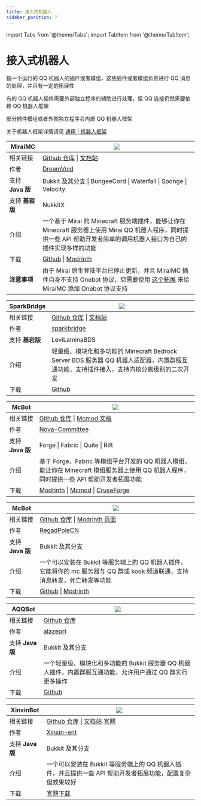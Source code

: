```yaml
---
title: 接入式机器人
sidebar_position: 7
---
```


import Tabs from '@theme/Tabs';
import TabItem from '@theme/TabItem';

# 接入式机器人

指一个运行的 QQ 机器人的插件或者模组，这些插件或者模组负责进行 QQ 消息的处理，并且有一定的拓展性

有的 QQ 机器人插件需要外部独立程序的辅助进行处理，但 QQ 连接仍然需要依赖 QQ 机器人框架

部分插件模组或者外部独立程序会内置 QQ 机器人框架

关于机器人框架详情请见 [通用 | 机器人框架](https://nitwikit.8aka.org/advance/bot/framework/)

<Tabs queryString="jrqqbot">
<TabItem value="MiraiMC" label="MiraiMC">

| MiraiMC | ![](https://img.shields.io/badge/状态-积极维护-green?style=for-the-badge) |
| --- | --- |
| 相关链接 | [Github 仓库](https://github.com/DreamVoid/MiraiMC) \| [文档站](https://docs.miraimc.dreamvoid.me/) |
| 作者 | [DreamVoid](https://github.com/DreamVoid) |
| 支持 **Java 版** | Bukkit 及其分支 \| BungeeCord \| Waterfall \| Sponge \| Velocity |
| 支持 **基岩版** | NukkitX |
| 介绍 | 一个基于 Mirai 的 Minecraft 服务端插件，能够让你在 Minecraft 服务器上使用 Mirai QQ 机器人程序，同时提供一些 API 帮助开发者简单的调用机器人接口为自己的插件实现多样的功能 |
| 下载 | [Github](https://github.com/DreamVoid/MiraiMC/releases) \| [Modrinth](https://modrinth.com/plugin/miraimc) |
| **注意事项** | 由于 Mirai 原生登陆平台已停止更新，并且 MiraiMC 插件自身不支持 Onebot 协议，您需要使用 [这个拓展](https://github.com/DreamVoid/MiraiMCAddon-Overflow) 来给 MiraiMC 添加 Onebot 协议支持 |

</TabItem>
<TabItem value="SparkBridge" label="SparkBridge">

| SparkBridge | ![](https://img.shields.io/badge/状态-积极维护-green?style=for-the-badge) |
| --- | --- |
| 相关链接 | [Github 仓库](https://github.com/sparkbridge/sparkbridge2) \| [文档站](https://sparkbridge.cn/) |
| 作者 | [sparkbridge](https://github.com/sparkbridge) |
| 支持 **基岩版** | LeviLaminaBDS |
| 介绍 | 轻量级、模块化和多功能的 Minecraft Bedrock Server BDS 服务器 QQ 机器人适配器，内置群服互通功能，支持插件接入，支持内核分离级别的二次开发 |
| 下载 | [Github](https://github.com/sparkbridge/sparkbridge2/releases) |

</TabItem>
<TabItem value="McBot" label="McBot">

| McBot | ![](https://img.shields.io/badge/状态-积极维护-green?style=for-the-badge) |
| --- | --- |
| 相关链接 | [Github 仓库](https://github.com/Nova-Committee/McBot) \| [Mcmod 文档](https://www.mcmod.cn/class/4903.html) |
| 作者 | [Nova-Committee](https://github.com/Nova-Committee) |
| 支持 **Java 版** | Forge \| Fabric \| Quite \| Rift |
| 介绍 | 基于 Forge、Fabric 等模组平台开发的 QQ 机器人模组，能让你在 Minecraft 模组服务器上使用 QQ 机器人程序，同时提供一些 API 帮助开发者拓展功能 |
| 下载 | [Modrinth](https://modrinth.com/mod/mcbot) \| [Mcmod](https://www.mcmod.cn/download/4903.html) \| [CruseForge](https://www.curseforge.com/minecraft/mc-mods/mcbot) |

</TabItem>
<TabItem value="PlumBot" label="PlumBot">

| McBot | ![](https://img.shields.io/badge/状态-积极维护-green?style=for-the-badge) |
| --- | --- |
| 相关链接 | [Github 仓库](https://github.com/RegadPoleCN/PlumBot) \| [Modrinth 页面](https://modrinth.com/plugin/plumbot) |
| 作者 | [RegadPoleCN](https://github.com/RegadPoleCN) |
| 支持 **Java 版** | Bukkit 及其分支 |
| 介绍 | 一个可以安装在 Bukkit 等服务端上的 QQ 机器人插件，它能将你的 mc 服务器与 QQ 群或 kook 频道联通，支持消息转发，死亡转发等功能 |
| 下载 | [Github](https://github.com/RegadPoleCN/PlumBot/releases) \| [Modrinth](https://modrinth.com/plugin/plumbot) |

</TabItem>
<TabItem value="AQQBot" label="AQQBot">

| AQQBot | ![](https://img.shields.io/badge/状态-积极维护-green?style=for-the-badge) |
| --- | --- |
| 相关链接 | [Github 仓库](https://github.com/alazeprt/AQQBot) |
| 作者 | [alazeprt](https://github.com/alazeprt) |
| 支持 **Java 版** | Bukkit 及其分支 |
| 介绍 | 一个轻量级、模块化和多功能的 Bukkit 服务器 QQ 机器人插件，内置群服互通功能，允许用户通过 QQ 群实行更多操作 |
| 下载 | [Github](https://github.com/alazeprt/AQQBot/releases) |

</TabItem>
<TabItem value="XinxinBot" label="XinxinBot">

| XinxinBot | ![](https://img.shields.io/badge/状态-积极维护-green?style=for-the-badge) |
| --- | --- |
| 相关链接 | [Github 仓库](https://github.com/Xinxin-ent/XinxinBotApi) \| [文档站](https://wiki.mcxin.cn/zh/%E6%96%B0%E9%91%AB%E6%8F%92%E4%BB%B6%E6%95%99%E7%A8%8B/XinxinBotApi) [官网](https://bbs.mcxin.cn/archives/216) |
| 作者 | [Xinxin-ent](https://github.com/Xinxin-ent) |
| 支持 **Java 版** | Bukkit 及其分支 |
| 介绍 | 一个可以安装在 Bukkit 等服务端上的 QQ 机器人插件，并且提供一些 API 帮助开发者拓展功能，配置复杂但效果较好 |
| 下载 | [官网下载](https://bbs.mcxin.cn/archives/216) |

</TabItem>
</Tabs>
